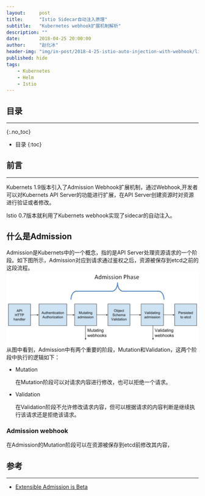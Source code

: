 ```yaml
---
layout:     post
title:      "Istio Sidecar自动注入原理"
subtitle:   "Kubernetes webhook扩展机制解析"
description: ""
date:       2018-04-25 20:00:00
author:     "赵化冰"
header-img: "img/in-post/2018-4-25-istio-auto-injection-with-webhook/lion.jpg"
published: hide
tags:
    - Kubernetes
    - Helm
    - Istio
---
```


## 目录
- - -
{:.no_toc}

* 目录
{:toc}

## 前言
- - -
Kubernets 1.9版本引入了Admission Webhook扩展机制，通过Webhook,开发者可以对Kubernets API Server的功能进行扩展，在API Server创建资源时对资源进行验证或者修改。

Istio 0.7版本就利用了Kubernets webhook实现了sidecar的自动注入。

## 什么是Admission
Admission是Kubernets中的一个概念，指的是API Server处理资源请求的一个阶段。如下图所示，Admission对应到请求通过鉴权之后，资源被保存到etcd之前的这段流程。 
![](\img\in-post\2018-4-25-istio-auto-injection-with-webhook\admission-phase.png)
从图中看到，Admission中有两个重要的阶段，Mutation和Validation，这两个阶段中执行的逻辑如下：
* Mutation
  
  在Mutation阶段可以对请求内容进行修改，也可以拒绝一个请求。
* Validation

  在Validation阶段不允许修改请求内容，但可以根据请求的内容判断是继续执行该请求还是拒绝该请求。

### Admission webhook
在Admission的Mutation阶段可以在资源被保存到etcd前修改其内容，

## 参考
- - -

* [Extensible Admission is Beta](https://kubernetes.io/blog/2018/01/extensible-admission-is-beta)

